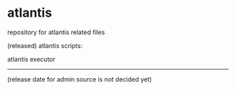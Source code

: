 # atlantis

repository for atlantis related files




(released) atlantis scripts:

atlantis executor



--------------------------------------------------------------
(release date for admin source is not decided yet)
